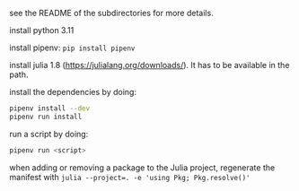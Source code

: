 see the README of the subdirectories for more details.

install python 3.11

install pipenv: `pip install pipenv`

install julia 1.8 (https://julialang.org/downloads/). It has to be available in the path.

install the dependencies by doing:
```sh
pipenv install --dev
pipenv run install
```

run a script by doing:

```sh
pipenv run <script>
```

when adding or removing a package to the Julia project, regenerate the manifest with `julia --project=. -e 'using Pkg; Pkg.resolve()'`